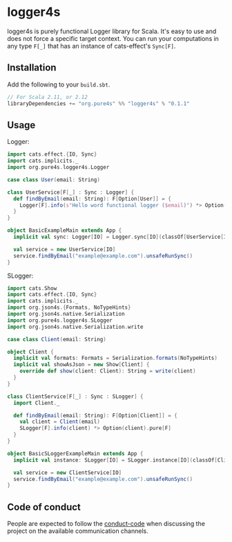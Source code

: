 # logger4s

logger4s is purely functional Logger library for Scala. It's easy to use and does not force a specific target context. You can run your computations in any type `F[_]` that has an instance of cats-effect's `Sync[F]`.

## Installation

Add the following to your `build.sbt`.

```scala
// For Scala 2.11, or 2.12
libraryDependencies += "org.pure4s" %% "logger4s" % "0.1.1"
```
## Usage

Logger:
```scala
import cats.effect.{IO, Sync}
import cats.implicits._
import org.pure4s.logger4s.Logger

case class User(email: String)

class UserService[F[_] : Sync : Logger] {
  def findByEmail(email: String): F[Option[User]] = {
    Logger[F].info(s"Hello word functional logger ($email)") *> Option(User(email)).pure[F]
  }
}

object BasicExampleMain extends App {
  implicit val sync: Logger[IO] = Logger.sync[IO](classOf[UserService[IO]])

  val service = new UserService[IO]
  service.findByEmail("example@example.com").unsafeRunSync()
}
```

SLogger:
```scala
import cats.Show
import cats.effect.{IO, Sync}
import cats.implicits._
import org.json4s.{Formats, NoTypeHints}
import org.json4s.native.Serialization
import org.pure4s.logger4s.SLogger
import org.json4s.native.Serialization.write

case class Client(email: String)

object Client {
  implicit val formats: Formats = Serialization.formats(NoTypeHints)
  implicit val showAsJson = new Show[Client] {
    override def show(client: Client): String = write(client)
  }
}

class ClientService[F[_] : Sync : SLogger] {
  import Client._

  def findByEmail(email: String): F[Option[Client]] = {
    val client = Client(email)
    SLogger[F].info(client) *> Option(client).pure[F]
  }
}

object BasicSLoggerExampleMain extends App {
  implicit val instance: SLogger[IO] = SLogger.instance[IO](classOf[ClientService[IO]])

  val service = new ClientService[IO]
  service.findByEmail("example@example.com").unsafeRunSync()
}

```

## Code of conduct

People are expected to follow the [conduct-code] when discussing the project on the available communication channels.

[conduct-code]: https://www.scala-lang.org/conduct/
